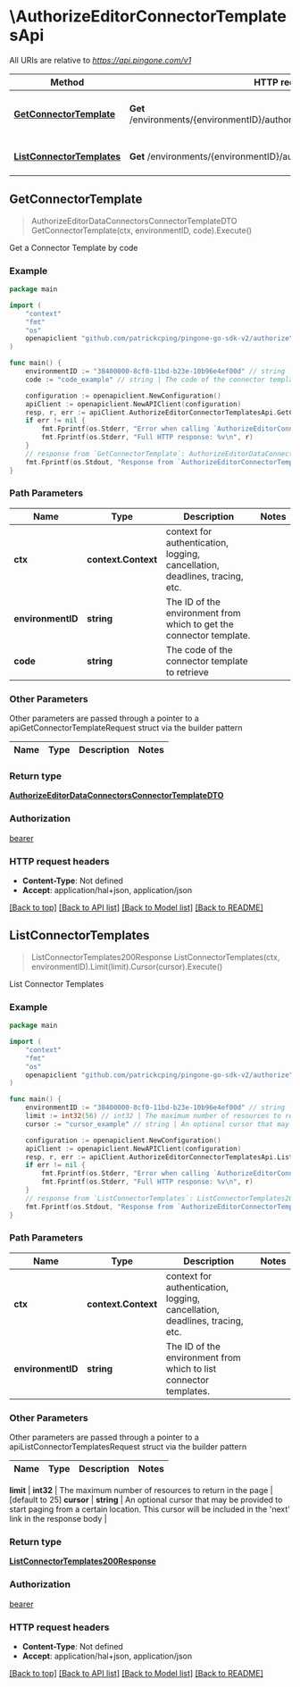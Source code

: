 # \AuthorizeEditorConnectorTemplatesApi

All URIs are relative to *https://api.pingone.com/v1*

Method | HTTP request | Description
------------- | ------------- | -------------
[**GetConnectorTemplate**](AuthorizeEditorConnectorTemplatesApi.md#GetConnectorTemplate) | **Get** /environments/{environmentID}/authorizationConnectorTemplates/{code} | Get a Connector Template by code
[**ListConnectorTemplates**](AuthorizeEditorConnectorTemplatesApi.md#ListConnectorTemplates) | **Get** /environments/{environmentID}/authorizationConnectorTemplates | List Connector Templates



## GetConnectorTemplate

> AuthorizeEditorDataConnectorsConnectorTemplateDTO GetConnectorTemplate(ctx, environmentID, code).Execute()

Get a Connector Template by code



### Example

```go
package main

import (
    "context"
    "fmt"
    "os"
    openapiclient "github.com/patrickcping/pingone-go-sdk-v2/authorize"
)

func main() {
    environmentID := "38400000-8cf0-11bd-b23e-10b96e4ef00d" // string | The ID of the environment from which to get the connector template.
    code := "code_example" // string | The code of the connector template to retrieve

    configuration := openapiclient.NewConfiguration()
    apiClient := openapiclient.NewAPIClient(configuration)
    resp, r, err := apiClient.AuthorizeEditorConnectorTemplatesApi.GetConnectorTemplate(context.Background(), environmentID, code).Execute()
    if err != nil {
        fmt.Fprintf(os.Stderr, "Error when calling `AuthorizeEditorConnectorTemplatesApi.GetConnectorTemplate``: %v\n", err)
        fmt.Fprintf(os.Stderr, "Full HTTP response: %v\n", r)
    }
    // response from `GetConnectorTemplate`: AuthorizeEditorDataConnectorsConnectorTemplateDTO
    fmt.Fprintf(os.Stdout, "Response from `AuthorizeEditorConnectorTemplatesApi.GetConnectorTemplate`: %v\n", resp)
}
```

### Path Parameters


Name | Type | Description  | Notes
------------- | ------------- | ------------- | -------------
**ctx** | **context.Context** | context for authentication, logging, cancellation, deadlines, tracing, etc.
**environmentID** | **string** | The ID of the environment from which to get the connector template. | 
**code** | **string** | The code of the connector template to retrieve | 

### Other Parameters

Other parameters are passed through a pointer to a apiGetConnectorTemplateRequest struct via the builder pattern


Name | Type | Description  | Notes
------------- | ------------- | ------------- | -------------



### Return type

[**AuthorizeEditorDataConnectorsConnectorTemplateDTO**](AuthorizeEditorDataConnectorsConnectorTemplateDTO.md)

### Authorization

[bearer](../README.md#bearer)

### HTTP request headers

- **Content-Type**: Not defined
- **Accept**: application/hal+json, application/json

[[Back to top]](#) [[Back to API list]](../README.md#documentation-for-api-endpoints)
[[Back to Model list]](../README.md#documentation-for-models)
[[Back to README]](../README.md)


## ListConnectorTemplates

> ListConnectorTemplates200Response ListConnectorTemplates(ctx, environmentID).Limit(limit).Cursor(cursor).Execute()

List Connector Templates



### Example

```go
package main

import (
    "context"
    "fmt"
    "os"
    openapiclient "github.com/patrickcping/pingone-go-sdk-v2/authorize"
)

func main() {
    environmentID := "38400000-8cf0-11bd-b23e-10b96e4ef00d" // string | The ID of the environment from which to list connector templates.
    limit := int32(56) // int32 | The maximum number of resources to return in the page (optional) (default to 25)
    cursor := "cursor_example" // string | An optional cursor that may be provided to start paging from a certain location. This cursor will be included in the 'next' link in the response body (optional)

    configuration := openapiclient.NewConfiguration()
    apiClient := openapiclient.NewAPIClient(configuration)
    resp, r, err := apiClient.AuthorizeEditorConnectorTemplatesApi.ListConnectorTemplates(context.Background(), environmentID).Limit(limit).Cursor(cursor).Execute()
    if err != nil {
        fmt.Fprintf(os.Stderr, "Error when calling `AuthorizeEditorConnectorTemplatesApi.ListConnectorTemplates``: %v\n", err)
        fmt.Fprintf(os.Stderr, "Full HTTP response: %v\n", r)
    }
    // response from `ListConnectorTemplates`: ListConnectorTemplates200Response
    fmt.Fprintf(os.Stdout, "Response from `AuthorizeEditorConnectorTemplatesApi.ListConnectorTemplates`: %v\n", resp)
}
```

### Path Parameters


Name | Type | Description  | Notes
------------- | ------------- | ------------- | -------------
**ctx** | **context.Context** | context for authentication, logging, cancellation, deadlines, tracing, etc.
**environmentID** | **string** | The ID of the environment from which to list connector templates. | 

### Other Parameters

Other parameters are passed through a pointer to a apiListConnectorTemplatesRequest struct via the builder pattern


Name | Type | Description  | Notes
------------- | ------------- | ------------- | -------------

 **limit** | **int32** | The maximum number of resources to return in the page | [default to 25]
 **cursor** | **string** | An optional cursor that may be provided to start paging from a certain location. This cursor will be included in the &#39;next&#39; link in the response body | 

### Return type

[**ListConnectorTemplates200Response**](ListConnectorTemplates200Response.md)

### Authorization

[bearer](../README.md#bearer)

### HTTP request headers

- **Content-Type**: Not defined
- **Accept**: application/hal+json, application/json

[[Back to top]](#) [[Back to API list]](../README.md#documentation-for-api-endpoints)
[[Back to Model list]](../README.md#documentation-for-models)
[[Back to README]](../README.md)


